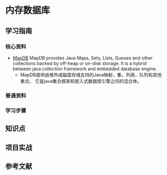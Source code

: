 # 内存数据库

## 学习指南

### 核心资料

* [MapDB](http://www.mapdb.org/)  MapDB provides Java Maps, Sets, Lists, Queues and other collections backed by off-heap or on-disk storage. It is a hybrid between java collection framework and embedded database engine.
  * MapDB提供由堆外或磁盘存储支持的Java映射，集，列表，队列和其他集合。 它是java集合框架和嵌入式数据库引擎之间的混合体。

### 普通资料

### 学习步骤

## 知识点

## 项目实战

## 参考文献
